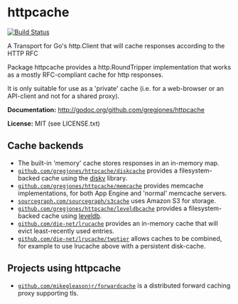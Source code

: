 httpcache
=========

[![Build Status](https://travis-ci.org/gregjones/httpcache.svg?branch=master)](https://travis-ci.org/gregjones/httpcache)

A Transport for Go's http.Client that will cache responses according to the HTTP RFC

Package httpcache provides a http.RoundTripper implementation that works as a mostly RFC-compliant cache for http responses.

It is only suitable for use as a 'private' cache (i.e. for a web-browser or an API-client and not for a shared proxy).

**Documentation:** http://godoc.org/github.com/gregjones/httpcache

**License:** MIT (see LICENSE.txt)

Cache backends
--------------

- The built-in 'memory' cache stores responses in an in-memory map.
- [`github.com/gregjones/httpcache/diskcache`](https://github.com/gregjones/httpcache/tree/master/diskcache) provides a filesystem-backed cache using the [diskv](https://github.com/peterbourgon/diskv) library.
- [`github.com/gregjones/httpcache/memcache`](https://github.com/gregjones/httpcache/tree/master/memcache) provides memcache implementations, for both App Engine and 'normal' memcache servers.
- [`sourcegraph.com/sourcegraph/s3cache`](https://sourcegraph.com/github.com/sourcegraph/s3cache) uses Amazon S3 for storage.
- [`github.com/gregjones/httpcache/leveldbcache`](https://github.com/gregjones/httpcache/tree/master/leveldbcache) provides a filesystem-backed cache using [leveldb](https://github.com/syndtr/goleveldb/leveldb).
- [`github.com/die-net/lrucache`](https://github.com/die-net/lrucache) provides an in-memory cache that will evict least-recently used entries.
- [`github.com/die-net/lrucache/twotier`](https://github.com/die-net/lrucache/tree/master/twotier) allows caches to be combined, for example to use lrucache above with a persistent disk-cache.

Projects using httpcache
--------------

- [`github.com/mikegleasonjr/forwardcache`](https://github.com/mikegleasonjr/forwardcache) is a distributed forward caching proxy supporting tls.
